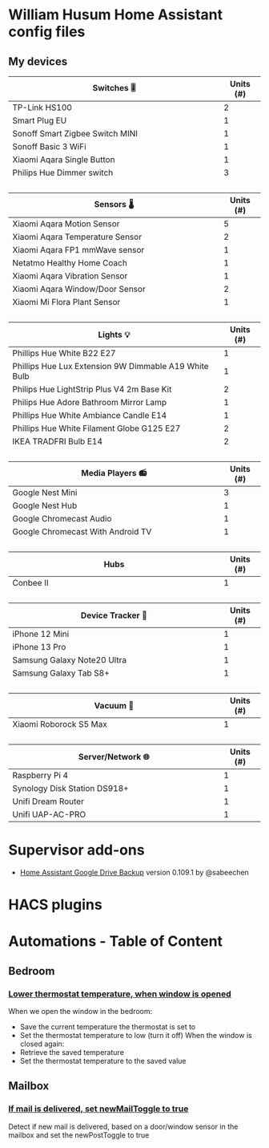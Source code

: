 # William Husum Home Assistant config files

## My devices

<!-- start-table -->

<table>
    <thead>
        <tr>
            <th>Switches 🎚</th>
            <th>Units (#)</th>
        </tr>
    </thead>
    <tbody>
        <tr>
            <td>TP-Link HS100</td>
            <td>2</td>
        </tr>
        <tr>
            <td>Smart Plug EU</td>
            <td>1</td>
        </tr>
        <tr>
            <td>Sonoff Smart Zigbee Switch MINI</td>
            <td>1</td>
        </tr>
        <tr>
            <td>Sonoff Basic 3 WiFi</td>
            <td>1</td>
        </tr>
        <tr>
            <td>Xiaomi Aqara Single Button</td>
            <td>1</td>
        </tr>
        <tr>
            <td>Philips Hue Dimmer switch</td>
            <td>3</td>
        </tr>
        <tr>
            <td>&nbsp;</td>
            <td>&nbsp;</td>
        </tr>
    </tbody>
    <thead>
        <tr>
            <th>Sensors 🌡️</th>
            <th>Units (#)</th>
        </tr>
    </thead>
    <tbody>
        <tr>
            <td>Xiaomi Aqara Motion Sensor</td>
            <td>5</td>
        </tr>
        <tr>
            <td>Xiaomi Aqara Temperature Sensor</td>
            <td>2</td>
        </tr>
        <tr>
            <td>Xiaomi Aqara FP1 mmWave sensor</td>
            <td>1</td>
        </tr>
        <tr>
            <td>Netatmo Healthy Home Coach</td>
            <td>1</td>
        </tr>
        <tr>
            <td>Xiaomi Aqara Vibration Sensor</td>
            <td>1</td>
        </tr>
        <tr>
            <td>Xiaomi Aqara Window/Door Sensor</td>
            <td>2</td>
        </tr>
        <tr>
            <td>Xiaomi Mi Flora Plant Sensor </td>
            <td>1</td>
        </tr>
        <tr>
            <td>&nbsp;</td>
            <td>&nbsp;</td>
        </tr>
    </tbody>
    <thead>
        <tr>
            <th>Lights 💡</th>
            <th>Units (#)</th>
        </tr>
    </thead>
    <tbody>
        <tr>
            <td>Phillips Hue White B22 E27</td>
            <td>1</td>
        </tr>
        <tr>
            <td>Phillips Hue Lux Extension 9W Dimmable A19 White Bulb</td>
            <td>1</td>
        </tr>
        <tr>
            <td>Philips Hue LightStrip Plus V4 2m Base Kit</td>
            <td>2</td>
        </tr>
        <tr>
            <td>Philips Hue Adore Bathroom Mirror Lamp</td>
            <td>1</td>
        </tr>
        <tr>
            <td>Phillips Hue White Ambiance Candle E14</td>
            <td>1</td>
        </tr>
        <tr>
            <td>Phillips Hue White Filament Globe G125 E27</td>
            <td>2</td>
        </tr>
        <tr>
            <td>IKEA TRADFRI Bulb E14</td>
            <td>2</td>
        </tr>
        <tr>
            <td>&nbsp;</td>
            <td>&nbsp;</td>
        </tr>
    </tbody>
    <thead>
        <tr>
            <th>Media Players 📻</th>
            <th>Units (#)</th>
        </tr>
    </thead>
    <tbody>
        <tr>
            <td>Google Nest Mini</td>
            <td>3</td>
        </tr>
        <tr>
            <td>Google Nest Hub</td>
            <td>1</td>
        </tr>
        <tr>
            <td>Google Chromecast Audio</td>
            <td>1</td>
        </tr>
        <tr>
            <td>Google Chromecast With Android TV</td>
            <td>1</td>
        </tr>
        <tr>
            <td>&nbsp;</td>
            <td>&nbsp;</td>
        </tr>
   </tbody>
    <thead>
        <tr>
            <th>Hubs</th>
            <th>Units (#)</th>
        </tr>
    </thead>
    <tbody>
        <tr>
            <td>Conbee II</td>
            <td>1</td>
        </tr>
        <tr>
            <td>&nbsp;</td>
            <td>&nbsp;</td>
        </tr>
    </tbody>
       </tbody>
    <thead>
        <tr>
            <th>Device Tracker 📲</th>
            <th>Units (#)</th>
        </tr>
    </thead>
    <tbody>
        <tr>
            <td>iPhone 12 Mini</td>
            <td>1</td>
        <tr>
        <tr>
            <td>iPhone 13 Pro</td>
            <td>1</td>
        <tr>
        <tr>
            <td>Samsung Galaxy Note20 Ultra</td>
            <td>1</td>
        <tr>
        <tr>
            <td>Samsung Galaxy Tab S8+</td>
            <td>1</td>
        <tr>
            <td>&nbsp;</td>
            <td>&nbsp;</td>
        </tr>
    </tbody>
    <thead>
        <tr>
            <th>Vacuum 🧹</th>
            <th>Units (#)</th>
        </tr>
    </thead>
    <tbody>
        <tr>
            <td>Xiaomi Roborock S5 Max</td>
            <td>1</td>
        <tr>
            <td>&nbsp;</td>
            <td>&nbsp;</td>
        </tr>
    </tbody>
    <thead>
        <tr>
            <th>Server/Network 🌐</th>
            <th>Units (#)</th>
        </tr>
    </thead>
    <tbody>
        <tr>
            <td>Raspberry Pi 4</td>
            <td>1</td>
        <tr>
        <tr>
            <td>Synology Disk Station DS918+</td>
            <td>1</td>
        <tr>
        <tr>
            <td>Unifi Dream Router</td>
            <td>1</td>
        </tr>
        <tr>
            <td>Unifi UAP-AC-PRO</td>
            <td>1</td>
        </tr>
    </tbody>
</table>
<!-- end-table -->

# Supervisor add-ons
- [Home Assistant Google Drive Backup](https://github.com/sabeechen/hassio-google-drive-backup) version 0.109.1 by @sabeechen

# HACS plugins

# Automations - Table of Content

## Bedroom
### [Lower thermostat temperature, when window is opened](https://github.com/WilliamHusum/config/blob/af480e73ccd3be2885eca848363a7d6c71b1d04c/automations.yaml#L1252-L1293)
When we open the window in the bedroom: 
 - Save the current temperature the thermostat is set to
 - Set the thermostat temperature to low (turn it off)
When the window is closed again:
 - Retrieve the saved temperature
 - Set the thermostat temperature to the saved value

## Mailbox
### [If mail is delivered, set newMailToggle to true](https://github.com/WilliamHusum/config/blob/af480e73ccd3be2885eca848363a7d6c71b1d04c/automations.yaml#L1-L16)
Detect if new mail is delivered, based on a door/window sensor in the mailbox and set the newPostToggle to true




